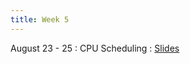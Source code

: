 ```yaml
---
title: Week 5
---
```


August 23 - 25
: CPU Scheduling
  : [Slides](https://uninorte-my.sharepoint.com/:p:/g/personal/jposada_uninorte_edu_co/EVuL_NMeO1RAtloF8zSqPWkBi7w4W0ZzUkL4etaUoPvfag?e=WPcfxe)

